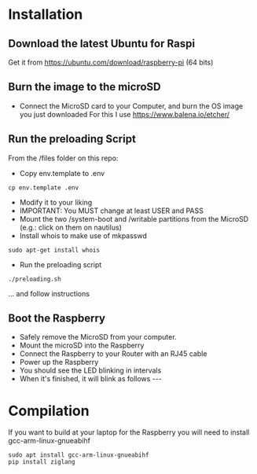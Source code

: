# Installation

## Download the latest Ubuntu for Raspi
Get it from https://ubuntu.com/download/raspberry-pi (64 bits)

## Burn the image to the microSD
- Connect the MicroSD card to your Computer, and burn the OS image you just downloaded
For this I use https://www.balena.io/etcher/

## Run the preloading Script
From the /files folder on this repo:
- Copy env.template to .env
```
cp env.template .env
```
- Modify it to your liking
- IMPORTANT: You MUST change at least USER and PASS
- Mount the two /system-boot and /writable partitions from the MicroSD (e.g.: click on them on nautilus)
- Install whois to make use of mkpasswd
```
sudo apt-get install whois
```
- Run the preloading script
```
./preloading.sh
```
... and follow instructions

## Boot the Raspberry
- Safely remove the MicroSD from your computer.
- Mount the microSD into the Raspberry
- Connect the Raspberry to your Router with an RJ45 cable
- Power up the Raspberry
- You should see the LED blinking in intervals
- When it's finished, it will blink as follows --- 

# Compilation
If you want to build at your laptop for the Raspberry you will need to install gcc-arm-linux-gnueabihf
```
sudo apt install gcc-arm-linux-gnueabihf
pip install ziglang
```
